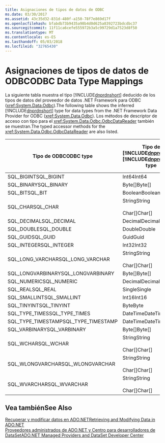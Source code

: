 ```yaml
---
title: Asignaciones de tipos de datos de ODBC
ms.date: 03/30/2017
ms.assetid: 43c35d32-831d-480f-a150-78f7e869d17f
ms.openlocfilehash: bfabdb73b9435a98b4d0d625a8392723bdcdbc37
ms.sourcegitcommit: 11f11ca6cefe555972b3a5c99729d1a7523d8f50
ms.translationtype: MT
ms.contentlocale: es-ES
ms.lasthandoff: 05/03/2018
ms.locfileid: "32765430"
---
```

# <a name="odbc-data-type-mappings"></a><span data-ttu-id="0cb9b-102">Asignaciones de tipos de datos de ODBC</span><span class="sxs-lookup"><span data-stu-id="0cb9b-102">ODBC Data Type Mappings</span></span>
<span data-ttu-id="0cb9b-103">La siguiente tabla muestra el tipo [!INCLUDE[dnprdnshort](../../../../includes/dnprdnshort-md.md)] deducido de los tipos de datos del proveedor de datos .NET Framework para ODBC (<xref:System.Data.Odbc>).</span><span class="sxs-lookup"><span data-stu-id="0cb9b-103">The following table shows the inferred [!INCLUDE[dnprdnshort](../../../../includes/dnprdnshort-md.md)] type for data types from the .NET Framework Data Provider for ODBC (<xref:System.Data.Odbc>).</span></span> <span data-ttu-id="0cb9b-104">Los métodos de descriptor de acceso con tipo para el <xref:System.Data.Odbc.OdbcDataReader> también se muestran.</span><span class="sxs-lookup"><span data-stu-id="0cb9b-104">The typed accessor methods for the <xref:System.Data.Odbc.OdbcDataReader> are also listed.</span></span>  
  
|<span data-ttu-id="0cb9b-105">Tipo de ODBC</span><span class="sxs-lookup"><span data-stu-id="0cb9b-105">ODBC type</span></span>|<span data-ttu-id="0cb9b-106">Tipo de [!INCLUDE[dnprdnshort](../../../../includes/dnprdnshort-md.md)]</span><span class="sxs-lookup"><span data-stu-id="0cb9b-106">[!INCLUDE[dnprdnshort](../../../../includes/dnprdnshort-md.md)] type</span></span>|<span data-ttu-id="0cb9b-107">Descriptor de acceso con tipo de [!INCLUDE[dnprdnshort](../../../../includes/dnprdnshort-md.md)]</span><span class="sxs-lookup"><span data-stu-id="0cb9b-107">[!INCLUDE[dnprdnshort](../../../../includes/dnprdnshort-md.md)] typed accessor</span></span>|  
|---------------|----------------------------------------------------------------------|--------------------------------------------------------------------------------|  
|<span data-ttu-id="0cb9b-108">SQL_BIGINT</span><span class="sxs-lookup"><span data-stu-id="0cb9b-108">SQL_BIGINT</span></span>|<span data-ttu-id="0cb9b-109">Int64</span><span class="sxs-lookup"><span data-stu-id="0cb9b-109">Int64</span></span>|<span data-ttu-id="0cb9b-110">GetInt64()</span><span class="sxs-lookup"><span data-stu-id="0cb9b-110">GetInt64()</span></span>|  
|<span data-ttu-id="0cb9b-111">SQL_BINARY</span><span class="sxs-lookup"><span data-stu-id="0cb9b-111">SQL_BINARY</span></span>|<span data-ttu-id="0cb9b-112">Byte[]</span><span class="sxs-lookup"><span data-stu-id="0cb9b-112">Byte[]</span></span>|<span data-ttu-id="0cb9b-113">GetBytes()</span><span class="sxs-lookup"><span data-stu-id="0cb9b-113">GetBytes()</span></span>|  
|<span data-ttu-id="0cb9b-114">SQL_BIT</span><span class="sxs-lookup"><span data-stu-id="0cb9b-114">SQL_BIT</span></span>|<span data-ttu-id="0cb9b-115">Boolean</span><span class="sxs-lookup"><span data-stu-id="0cb9b-115">Boolean</span></span>|<span data-ttu-id="0cb9b-116">GetBoolean()</span><span class="sxs-lookup"><span data-stu-id="0cb9b-116">GetBoolean()</span></span>|  
|<span data-ttu-id="0cb9b-117">SQL_CHAR</span><span class="sxs-lookup"><span data-stu-id="0cb9b-117">SQL_CHAR</span></span>|<span data-ttu-id="0cb9b-118">String</span><span class="sxs-lookup"><span data-stu-id="0cb9b-118">String</span></span><br /><br /> <span data-ttu-id="0cb9b-119">Char[]</span><span class="sxs-lookup"><span data-stu-id="0cb9b-119">Char[]</span></span>|<span data-ttu-id="0cb9b-120">GetString()</span><span class="sxs-lookup"><span data-stu-id="0cb9b-120">GetString()</span></span><br /><br /> <span data-ttu-id="0cb9b-121">GetChars()</span><span class="sxs-lookup"><span data-stu-id="0cb9b-121">GetChars()</span></span>|  
|<span data-ttu-id="0cb9b-122">SQL_DECIMAL</span><span class="sxs-lookup"><span data-stu-id="0cb9b-122">SQL_DECIMAL</span></span>|<span data-ttu-id="0cb9b-123">Decimal</span><span class="sxs-lookup"><span data-stu-id="0cb9b-123">Decimal</span></span>|<span data-ttu-id="0cb9b-124">GetDecimal()</span><span class="sxs-lookup"><span data-stu-id="0cb9b-124">GetDecimal()</span></span>|  
|<span data-ttu-id="0cb9b-125">SQL_DOUBLE</span><span class="sxs-lookup"><span data-stu-id="0cb9b-125">SQL_DOUBLE</span></span>|<span data-ttu-id="0cb9b-126">Double</span><span class="sxs-lookup"><span data-stu-id="0cb9b-126">Double</span></span>|<span data-ttu-id="0cb9b-127">GetDouble()</span><span class="sxs-lookup"><span data-stu-id="0cb9b-127">GetDouble()</span></span>|  
|<span data-ttu-id="0cb9b-128">SQL_GUID</span><span class="sxs-lookup"><span data-stu-id="0cb9b-128">SQL_GUID</span></span>|<span data-ttu-id="0cb9b-129">Guid</span><span class="sxs-lookup"><span data-stu-id="0cb9b-129">Guid</span></span>|<span data-ttu-id="0cb9b-130">GetGuid()</span><span class="sxs-lookup"><span data-stu-id="0cb9b-130">GetGuid()</span></span>|  
|<span data-ttu-id="0cb9b-131">SQL_INTEGER</span><span class="sxs-lookup"><span data-stu-id="0cb9b-131">SQL_INTEGER</span></span>|<span data-ttu-id="0cb9b-132">Int32</span><span class="sxs-lookup"><span data-stu-id="0cb9b-132">Int32</span></span>|<span data-ttu-id="0cb9b-133">GetInt32()</span><span class="sxs-lookup"><span data-stu-id="0cb9b-133">GetInt32()</span></span>|  
|<span data-ttu-id="0cb9b-134">SQL_LONG_VARCHAR</span><span class="sxs-lookup"><span data-stu-id="0cb9b-134">SQL_LONG_VARCHAR</span></span>|<span data-ttu-id="0cb9b-135">String</span><span class="sxs-lookup"><span data-stu-id="0cb9b-135">String</span></span><br /><br /> <span data-ttu-id="0cb9b-136">Char[]</span><span class="sxs-lookup"><span data-stu-id="0cb9b-136">Char[]</span></span>|<span data-ttu-id="0cb9b-137">GetString()</span><span class="sxs-lookup"><span data-stu-id="0cb9b-137">GetString()</span></span><br /><br /> <span data-ttu-id="0cb9b-138">GetChars()</span><span class="sxs-lookup"><span data-stu-id="0cb9b-138">GetChars()</span></span>|  
|<span data-ttu-id="0cb9b-139">SQL_LONGVARBINARY</span><span class="sxs-lookup"><span data-stu-id="0cb9b-139">SQL_LONGVARBINARY</span></span>|<span data-ttu-id="0cb9b-140">Byte[]</span><span class="sxs-lookup"><span data-stu-id="0cb9b-140">Byte[]</span></span>|<span data-ttu-id="0cb9b-141">GetBytes()</span><span class="sxs-lookup"><span data-stu-id="0cb9b-141">GetBytes()</span></span>|  
|<span data-ttu-id="0cb9b-142">SQL_NUMERIC</span><span class="sxs-lookup"><span data-stu-id="0cb9b-142">SQL_NUMERIC</span></span>|<span data-ttu-id="0cb9b-143">Decimal</span><span class="sxs-lookup"><span data-stu-id="0cb9b-143">Decimal</span></span>|<span data-ttu-id="0cb9b-144">GetDecimal()</span><span class="sxs-lookup"><span data-stu-id="0cb9b-144">GetDecimal()</span></span>|  
|<span data-ttu-id="0cb9b-145">SQL_REAL</span><span class="sxs-lookup"><span data-stu-id="0cb9b-145">SQL_REAL</span></span>|<span data-ttu-id="0cb9b-146">Single</span><span class="sxs-lookup"><span data-stu-id="0cb9b-146">Single</span></span>|<span data-ttu-id="0cb9b-147">GetFloat()</span><span class="sxs-lookup"><span data-stu-id="0cb9b-147">GetFloat()</span></span>|  
|<span data-ttu-id="0cb9b-148">SQL_SMALLINT</span><span class="sxs-lookup"><span data-stu-id="0cb9b-148">SQL_SMALLINT</span></span>|<span data-ttu-id="0cb9b-149">Int16</span><span class="sxs-lookup"><span data-stu-id="0cb9b-149">Int16</span></span>|<span data-ttu-id="0cb9b-150">GetInt16()</span><span class="sxs-lookup"><span data-stu-id="0cb9b-150">GetInt16()</span></span>|  
|<span data-ttu-id="0cb9b-151">SQL_TINYINT</span><span class="sxs-lookup"><span data-stu-id="0cb9b-151">SQL_TINYINT</span></span>|<span data-ttu-id="0cb9b-152">Byte</span><span class="sxs-lookup"><span data-stu-id="0cb9b-152">Byte</span></span>|<span data-ttu-id="0cb9b-153">GetByte()</span><span class="sxs-lookup"><span data-stu-id="0cb9b-153">GetByte()</span></span>|  
|<span data-ttu-id="0cb9b-154">SQL_TYPE_TIMES</span><span class="sxs-lookup"><span data-stu-id="0cb9b-154">SQL_TYPE_TIMES</span></span>|<span data-ttu-id="0cb9b-155">DateTime</span><span class="sxs-lookup"><span data-stu-id="0cb9b-155">DateTime</span></span>|<span data-ttu-id="0cb9b-156">GetDateTime()</span><span class="sxs-lookup"><span data-stu-id="0cb9b-156">GetDateTime()</span></span>|  
|<span data-ttu-id="0cb9b-157">SQL_TYPE_TIMESTAMP</span><span class="sxs-lookup"><span data-stu-id="0cb9b-157">SQL_TYPE_TIMESTAMP</span></span>|<span data-ttu-id="0cb9b-158">DateTime</span><span class="sxs-lookup"><span data-stu-id="0cb9b-158">DateTime</span></span>|<span data-ttu-id="0cb9b-159">GetDateTime()</span><span class="sxs-lookup"><span data-stu-id="0cb9b-159">GetDateTime()</span></span>|  
|<span data-ttu-id="0cb9b-160">SQL_VARBINARY</span><span class="sxs-lookup"><span data-stu-id="0cb9b-160">SQL_VARBINARY</span></span>|<span data-ttu-id="0cb9b-161">Byte[]</span><span class="sxs-lookup"><span data-stu-id="0cb9b-161">Byte[]</span></span>|<span data-ttu-id="0cb9b-162">GetBytes()</span><span class="sxs-lookup"><span data-stu-id="0cb9b-162">GetBytes()</span></span>|  
|<span data-ttu-id="0cb9b-163">SQL_WCHAR</span><span class="sxs-lookup"><span data-stu-id="0cb9b-163">SQL_WCHAR</span></span>|<span data-ttu-id="0cb9b-164">String</span><span class="sxs-lookup"><span data-stu-id="0cb9b-164">String</span></span><br /><br /> <span data-ttu-id="0cb9b-165">Char[]</span><span class="sxs-lookup"><span data-stu-id="0cb9b-165">Char[]</span></span>|<span data-ttu-id="0cb9b-166">GetString()</span><span class="sxs-lookup"><span data-stu-id="0cb9b-166">GetString()</span></span><br /><br /> <span data-ttu-id="0cb9b-167">GetChars()</span><span class="sxs-lookup"><span data-stu-id="0cb9b-167">GetChars()</span></span>|  
|<span data-ttu-id="0cb9b-168">SQL_WLONGVARCHAR</span><span class="sxs-lookup"><span data-stu-id="0cb9b-168">SQL_WLONGVARCHAR</span></span>|<span data-ttu-id="0cb9b-169">String</span><span class="sxs-lookup"><span data-stu-id="0cb9b-169">String</span></span><br /><br /> <span data-ttu-id="0cb9b-170">Char[]</span><span class="sxs-lookup"><span data-stu-id="0cb9b-170">Char[]</span></span>|<span data-ttu-id="0cb9b-171">GetString()</span><span class="sxs-lookup"><span data-stu-id="0cb9b-171">GetString()</span></span><br /><br /> <span data-ttu-id="0cb9b-172">GetChars()</span><span class="sxs-lookup"><span data-stu-id="0cb9b-172">GetChars()</span></span>|  
|<span data-ttu-id="0cb9b-173">SQL_WVARCHAR</span><span class="sxs-lookup"><span data-stu-id="0cb9b-173">SQL_WVARCHAR</span></span>|<span data-ttu-id="0cb9b-174">String</span><span class="sxs-lookup"><span data-stu-id="0cb9b-174">String</span></span><br /><br /> <span data-ttu-id="0cb9b-175">Char[]</span><span class="sxs-lookup"><span data-stu-id="0cb9b-175">Char[]</span></span>|<span data-ttu-id="0cb9b-176">GetString()</span><span class="sxs-lookup"><span data-stu-id="0cb9b-176">GetString()</span></span><br /><br /> <span data-ttu-id="0cb9b-177">GetChars()</span><span class="sxs-lookup"><span data-stu-id="0cb9b-177">GetChars()</span></span>|  
  
## <a name="see-also"></a><span data-ttu-id="0cb9b-178">Vea también</span><span class="sxs-lookup"><span data-stu-id="0cb9b-178">See Also</span></span>  
 [<span data-ttu-id="0cb9b-179">Recuperar y modificar datos en ADO.NET</span><span class="sxs-lookup"><span data-stu-id="0cb9b-179">Retrieving and Modifying Data in ADO.NET</span></span>](../../../../docs/framework/data/adonet/retrieving-and-modifying-data.md)  
 [<span data-ttu-id="0cb9b-180">Proveedores administrados de ADO.NET y Centro para desarrolladores de DataSet</span><span class="sxs-lookup"><span data-stu-id="0cb9b-180">ADO.NET Managed Providers and DataSet Developer Center</span></span>](http://go.microsoft.com/fwlink/?LinkId=217917)
